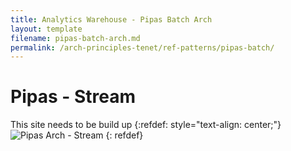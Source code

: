 ```yaml
---
title: Analytics Warehouse - Pipas Batch Arch
layout: template
filename: pipas-batch-arch.md
permalink: /arch-principles-tenet/ref-patterns/pipas-batch/
--- 
```

# Pipas - Stream
This site needs to be build up
{:refdef: style="text-align: center;"}
![Pipas Arch - Stream]({{site.baseurl}}/2-arch-principles-tenet/pipas/batch-arch-pic.png)
{: refdef}